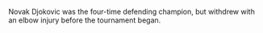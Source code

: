 Novak Djokovic was the four-time defending champion, but withdrew with an elbow injury before the tournament began.
